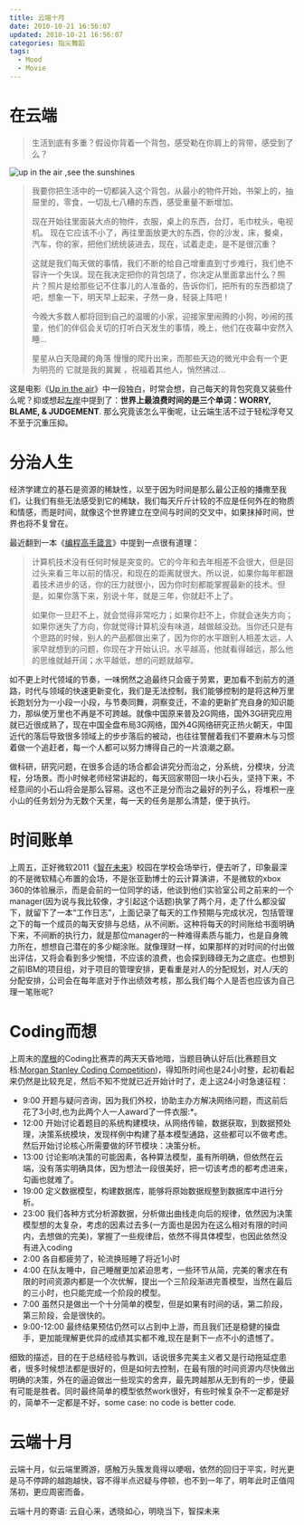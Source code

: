 ```yaml
---
title: 云端十月
date: 2010-10-21 16:56:07
updated: 2010-10-21 16:56:07
categories: 指尖舞蹈
tags:
  - Mood
  - Movie
---
```


# 在云端

> 生活到底有多重？假设你背着一个背包，感受勒在你肩上的背带，感受到了么？

![up in the air ,see the sunshines](https://asset.vanjor.com/images/006tNbRwly1fynsek5jt5j30m80dwdi3.jpg)

<!-- more -->

> 我要你把生活中的一切都装入这个背包，从最小的物件开始，书架上的，抽屉里的，零食，一切乱七八糟的东西，感受重量不断增加。
>
> 现在开始往里面装大点的物件，衣服，桌上的东西，台灯，毛巾枕头，电视机。 现在它应该不小了，再往里面放更大的东西，你的沙发，床，餐桌，汽车，你的家，把他们统统装进去，现在，试着走走，是不是很沉重？
>
> 这就是我们每天做的事情，我们不断的给自己增重直到寸步难行，我们绝不容许一个失误。现在我决定把你的背包烧了，你决定从里面拿出什么？照片？照片是给那些记不住事儿的人准备的，告诉你们，把所有的东西都烧了吧，想象一下，明天早上起来，孑然一身，轻装上阵吧！
>
> 今晚大多数人都将回到自己的温暖的小家，迎接家里闹腾的小狗，吵闹的孩童，他们的伴侣会关切的打听白天发生的事情，晚上，他们在夜幕中安然入睡...
>
> 星星从白天隐藏的角落 慢慢的爬升出来，而那些天边的微光中会有一个更为明亮的 它就是我的冀翼 ，祝福着其他人，悄然拂过...

这是电影《[Up in the air](http://movie.douban.com/subject/3077791/)》中一段独白，时常会想，自己每天的背包究竟又装些什么呢？抑或想起[左岸](http://www.zreading.cn/archives/1984.html)中提到了：**世界上最浪费时间的是三个单词：WORRY, BLAME, & JUDGEMENT**. 那么究竟该怎么平衡呢，让云端生活不过于轻松浮夸又不至于沉重压抑。

# 分治人生

经济学建立的基石是资源的稀缺性，以至于因为时间是那么最公正般的播撒至我们，让我们有些无法感受到它的稀缺，我们每天斤斤计较的不应是任何外在的物质和情感，而是时间，就像这个世界建立在空间与时间的交叉中，如果抹掉时间，世界也将不复曾在。

最近翻到一本《[编程高手箴言](http://book.douban.com/subject/1139244/)》中提到一点很有道理：

> 计算机技术没有任何时候是突变的。它的今年和去年相差不会很大，但是回过头来看三年以前的情况，和现在的距离就很大。所以说，如果你每年都跟着技术进步的话，你的压力就很小，因为你时刻都能掌握最新的技术。但是，如果你落下来，别说十年，就是三年，你就赶不上了。
>
> 如果你一旦赶不上，就会觉得非常吃力；如果你赶不上，你就会迷失方向；如果你迷失了方向，你就觉得计算机没有味道，越做越没劲。当你还只是有个思路的时候，别人的产品都做出来了，因为你的水平跟别人相差太远，人家早就想到的问题，你现在才开始认识。水平越高，他就看得越远，那么他的思维就越开阔；水平越低，想的问题就越窄。

如不更上时代领域的节奏，一味惘然之追最终只会疲于劳累，更加看不到前方的道路，时代与领域的快速更新变化，我们是无法控制，我们能够控制的是将这种万里长跑划分为一小段一小段，与节奏同舞，洞察变迁，不渝的更新扩充自身的知识能力，那纵使万里也不再是不可跨越。就像中国原来普及2G网络，国外3G研究应用就已近很成熟了，现在中国全盘布局3G网络，国外4G网络研究正热火朝天，中国近代的落后导致很多领域上的步步落后的被动，也往往警醒着我们不要麻木与习惯着做一个追赶者，每一个人都可以努力博得自己的一片浪潮之巅。

做科研，研究问题，在很多合适的场合都会讲究分而治之，分系统，分模块，分流程，分场景。而小时候老师经常讲起的，每天回家带回一块小石头，坚持下来，不经意间的小石山将会是那么容易。这也不正是分而治之最好的列子么，将堆积一座小山的任务划分为无数个天里，每一天的任务是那么清楚，便于执行。

# 时间账单

上周五，正好微软2011《[智在未来](http://www.joinms.com/)》校园在学校会场举行，便去听了，印象最深的不是微软精心布置的会场，不是张亚勤博士的云计算演讲，不是微软的xbox 360的体验展示，而是会前的一位同学的话，他谈到他们实验室公司之前来的一个manager(因为说与我比较像，才引起这个话题)执掌了两个月，走了什么都没留下，就留下了一本“工作日志”，上面记录了每天的工作预期与完成状况，包括管理之下的每一个成员的每天安排与总结，从不间断。这种将每天的时间账给书面明确下来，不间断的执行力，就是那位manager的一种难得素质与能力，也是自身魄力所在，想想自己潜在的多少糊涂账。就像理财一样，如果那样的对时间的付出做出评估，又将会看到多少惋惜，不应该的浪费，也会探到碌碌无为之底症。也想到之前IBM的项目组，对于项目的管理安排，更看重是对人的分配规划，对人/天的分配安排，公司会在每年底对于作出绩效考核，那么我们每个人是否也应该为自己理一笔账呢?

# Coding而想

上周末的[摩根](http://www.morganstanleychina.com/)的Coding比赛弄的两天天昏地暗，当题目确认好后(比赛题目文档:[Morgan Stanley Coding Competition](https://asset.vanjor.com/documents/2010/Morgan_Stanley_Coding_Competition.pdf))，得知所时间也是24小时整，起初看起来仍然是比较充足，然后不知不觉就已近开始计时了，走上这24小时急速征程：

* 9:00 开题与疑问咨询，因为我们外校，协助主办方解决网络问题，而这前后花了3小时,也为此两个人一人award了一件衣服:*。
* 12:00 开始讨论着题目的系统构建模块，从网络传输，数据获取，到数据预处理，决策系统模块，发现样例中构建了基本模型通路，这些都可以不做考虑。然后开始讨论核心所需要做的环节模块：决策分析。
* 13:00 讨论影响决策的可能因素，各种算法模型，虽有所明确，但依然在云端，没有落实明确具体，因为想法一段很美好，把一切该考虑的都考虑进来，勾画也就难了。
* 19:00 定义数据模型，构建数据库，能够将原始数据规整到数据库中进行分析。
* 23:00 我们各种方式分析源数据，分析做出曲线走向后的规律，依然因为决策模型想的太复杂，考虑的因素过去多(一方面也是因为在这么相对有限的时间内，去想做的完美)，掌握了一些规律后，依然不得具体模型，也因此依然没有进入coding
* 2:00 各自都疲劳了，轮流换班睡了将近1小时
* 4:00 在队友睡中，自己睡醒更加紧迫思考，一些环节从简，完美的奢求在有限的时间资源内都是一个次优解，提出一个三阶段渐进完善模型，当然在最后的三小时，也只能完成一个阶段的模型。
* 7:00 虽然只是做出一个十分简单的模型，但是如果有时间的话，第二阶段，第三阶段，会是很快的。
* 9:00-12:00 最终结果预估仍然可以占到中上游，而且我们还是稳健的操盘手，更加能理解更优异的成绩其实都不难,现在是剩下一点不小的遗憾了。

细致的描述，目的在于总结经验与教训，话说很多完美主义者又是行动拖延症患者，很多时候想法都是很好的，但是如何去控制，在最有限的时间资源内尽快做出明确的决策，外在的逼迫做出一些现实的舍弃，最先跨越那从无到有的一步，便最有可能是胜者。同时最终简单的模型依然work很好，有些时候复杂不一定都是好的，简单不一定都是不好，some case: no code is better code.

# 云端十月

云端十月，似云端里腾游，感触万头簇发竟得以哽咽，依然的回归于平实，时光更是马不停蹄的越跑越快，容不得半点迟疑与停顿，也不到一年了，明年此时正值闯荡初，更应周密而备。

云端十月的寄语: 云自心来，透晓如心，明晓当下，智探未来